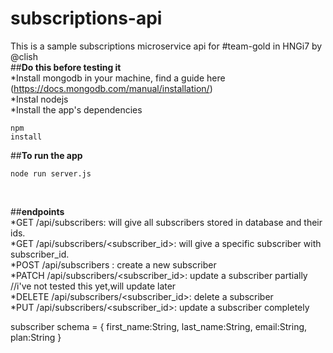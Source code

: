# subscriptions-api<br/>
This is a sample subscriptions microservice api for #team-gold in HNGi7 by @clish<br/>
##**Do this before testing it**<br/>
*Install mongodb in your machine, find a guide here (https://docs.mongodb.com/manual/installation/)<br/>
*Instal nodejs<br/>
*Install the app's dependencies <pre><code>npm install</pre></code>
##**To run the app** <br/>
<pre><code>node run server.js</pre></code><br/>
##**endpoints**<br/>
*GET /api/subscribers: will give all subscribers stored in database and their ids.<br/>
*GET /api/subscribers/<subscriber_id>: will give a specific subscriber with subscriber_id.<br/>
*POST /api/subscribers : create a new subscriber<br/>
*PATCH /api/subscribers/<subscriber_id>: update a subscriber partially //i've not tested this yet,will update later<br/>
*DELETE /api/subscribers/<subscriber_id>: delete a subscriber<br/>
*PUT /api/subscribers/<subscriber_id>: update a subscriber completely<br/>

subscriber schema = {
    first_name:String,
    last_name:String,
    email:String,
    plan:String
}
